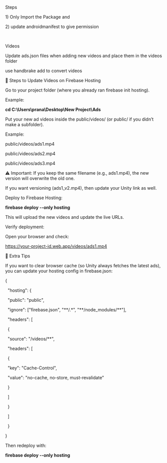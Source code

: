 Steps

1\) Only Import the Package and 

2\) update androidmanifest to give permission

&nbsp;	<!-- Needed to download ads (videos/json) from Firebase or any online server -->

<uses-permission android:name="android.permission.INTERNET" />



<!-- Needed to check if device is online/offline while the game is running.

&nbsp;    This helps when player turns internet ON after launch so ads can download. -->

<uses-permission android:name="android.permission.ACCESS\_NETWORK\_STATE" />





Videos



Update ads.json files when adding new videos and place them in the videos folder 

use handbrake add to convert videos 





🔹 Steps to Update Videos on Firebase Hosting



Go to your project folder (where you already ran firebase init hosting).

Example:



**cd C:\\Users\\prana\\Desktop\\New Project\\Ads**





Put your new ad videos inside the public/videos/ (or public/ if you didn’t make a subfolder).



Example:



public/videos/ads1.mp4

public/videos/ads2.mp4

public/videos/ads3.mp4





⚠️ Important: If you keep the same filename (e.g., ads1.mp4), the new version will overwrite the old one.

If you want versioning (ads1\_v2.mp4), then update your Unity link as well.



Deploy to Firebase Hosting:



**firebase deploy --only hosting**





This will upload the new videos and update the live URLs.



Verify deployment:

Open your browser and check:



https://your-project-id.web.app/videos/ads1.mp4



🔹 Extra Tips



If you want to clear browser cache (so Unity always fetches the latest ads), you can update your hosting config in firebase.json:



{

&nbsp; "hosting": {

&nbsp;   "public": "public",

&nbsp;   "ignore": \["firebase.json", "\*\*/.\*", "\*\*/node\_modules/\*\*"],

&nbsp;   "headers": \[

&nbsp;     {

&nbsp;       "source": "/videos/\*\*",

&nbsp;       "headers": \[

&nbsp;         {

&nbsp;           "key": "Cache-Control",

&nbsp;           "value": "no-cache, no-store, must-revalidate"

&nbsp;         }

&nbsp;       ]

&nbsp;     }

&nbsp;   ]

&nbsp; }

}





Then redeploy with:



**firebase deploy --only hosting**



